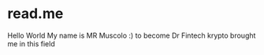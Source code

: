 # read.me
Hello World
My name is MR Muscolo :)
to become Dr Fintech
krypto brought me in this field

